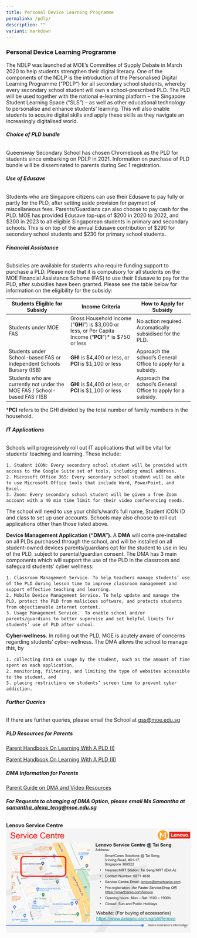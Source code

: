 ```yaml
---
title: Personal Device Learning Programme
permalink: /pdlp/
description: ""
variant: markdown
---
```

### Personal Device Learning Programme

The NDLP was launched at MOE’s Committee of Supply Debate in March 2020 to help students strengthen their digital literacy. One of the components of the NDLP is the introduction of the Personalised Digital Learning Programme (“PDLP”) for all secondary school students, whereby every secondary school student will own a school-prescribed PLD. The PLD will be used together with the national e-learning platform – the Singapore Student Learning Space (“SLS”) – as well as other educational technology to personalise and enhance students’ learning. This will also enable students to acquire digital skills and apply these skills as they navigate an increasingly digitalised world. 


###### ***Choice of PLD bundle***
Queensway Secondary School has chosen Chromebook as the PLD for students since embarking on PDLP in 2021. Information on purchase of PLD bundle will be disseminated to parents during Sec 1 registration.  

###### ***Use of Edusave***
Students who are Singapore citizens can use their Edusave to pay fully or partly for the PLD, after setting aside provision for payment of miscellaneous fees. Parents/Guardians can also choose to pay cash for the PLD. MOE has provided Edusave top-ups of $200 in 2020 to 2022, and $300 in 2023 to all eligible Singaporean students in primary and secondary schools. This is on top of the annual Edusave contribution of $290 for secondary school students and $230 for primary school students. 

###### ***Financial Assistance***
Subsidies are available for students who require funding support to purchase a PLD. Please note that it is compulsory for all students on the MOE Financial Assistance Scheme (FAS) to use their Edusave to pay for the PLD, after subsidies have been granted. Please see the table below for information on the eligibility for the subsidy:


| Students Eligible for Subsidy | Income Criteria | How to Apply for Subsidy |
| -------- | -------- | -------- |
| Students under MOE FAS      | Gross Household Income (“**GHI**”) is $3,000 or less, or  Per Capita Income (“**PCI**”)* is $750 or less    | No action required. Automatically subsidised for the PLD.     |
|Students under School-based FAS or Independent Schools Bursary (ISB)|**GHI** is $4,400 or less, or **PCI** is $1,100 or less |Approach the school’s General Office to apply for a subsidy.|
|Students who are currently not under the MOE FAS / School-based FAS / ISB|**GHI** is $4,400 or less, or **PCI** is $1,100 or less|Approach the school’s General Office to apply for a subsidy.|

***PCI** refers to the GHI divided by the total number of family members in the household.

###### **IT Applications**
Schools will progressively roll out IT applications that will be vital for students’ teaching and learning. These include: 
```
1. Student iCON: Every secondary school student will be provided with access to the Google Suite set of tools, including email address.
2. Microsoft Office 365: Every secondary school student will be able to use Microsoft Office tools that include Word, PowerPoint, and Excel. 
3. Zoom: Every secondary school student will be given a free Zoom account with a 40 min time limit for their video conferencing needs.  
```

The school will need to use your child’s/ward’s full name, Student iCON ID and class to set up user accounts. Schools may also choose to roll out applications other than those listed above. 

**Device Management Application (“DMA”).** A **DMA** will come pre-installed on all PLDs purchased through the school, and will be installed on all student-owned devices parents/guardians opt for the student to use in lieu of the PLD, subject to parental/guardian consent. The DMA has 3 main components which will support the use of the PLD in the classroom and safeguard students’ cyber wellness:
```
1. Classroom Management Service. To help teachers manage students’ use of the PLD during lesson time to improve classroom management and support effective teaching and learning.
2. Mobile Device Management Service. To help update and manage the PLD, protect the PLD from malicious software, and protects students from objectionable internet content.
3. Usage Management Service.  To enable school and/or parents/guardians to better supervise and set helpful limits for students’ use of PLD after school.
```

**Cyber-wellness.** In rolling out the PLD, MOE is acutely aware of concerns regarding students’ cyber-wellness. The DMA allows the school to manage this, by
```
1. collecting data on usage by the student, such as the amount of time spent on each application, 
2. monitoring, filtering, and limiting the type of websites accessible to the student, and
3. placing restrictions on students’ screen time to prevent cyber addiction. 
```
###### ***Further Queries***
If there are further queries, please email the School at qss@moe.edu.sg

##### PLD Resources for Parents

[Parent Handbook On Learning With A PLD (I)](/files/Parent_handbook_on_Learning_with_a_PLD__I_.pdf)

[Parent Handbook On Learning With A PLD (II)](/files/Parent_handbook_on_Learning_with_a_PLD__II_.pdf)

##### DMA Information for Parents

[Parent Guide on DMA and Video Resources](https://go.gov.sg/dmaparentguide-mg)


###### **For Requests to changing of DMA Option, please email Ms Samantha  at samantha_alexa_teng@moe.edu.sg**

**Lenovo Service Centre**
![](/images/Lenovo_Repair_Centre.png)


